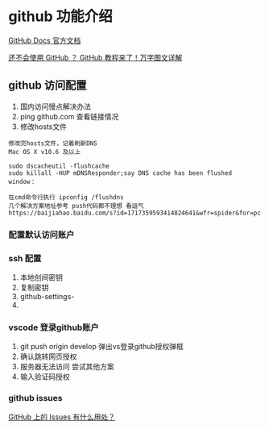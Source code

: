 # github 功能介绍
[GitHub Docs 官方文档](#https://docs.github.com/cn)

[还不会使用 GitHub ？ GitHub 教程来了！万字图文详解](#https://zhuanlan.zhihu.com/p/369486197)

## github 访问配置

  1. 国内访问慢点解决办法
  2. ping github.com 查看链接情况
  3. 修改hosts文件

```
修改完hosts文件，记着刷新DNS
Mac OS X v10.6 及以上

sudo dscacheutil -flushcache
sudo killall -HUP mDNSResponder;say DNS cache has been flushed
window：

在cmd命令行执行 ipconfig /flushdns 
几个解决方案地址参考 push代码都不理想 看运气
https://baijiahao.baidu.com/s?id=1717359593414824641&wfr=spider&for=pc

```

### 配置默认访问账户


### ssh 配置

1. 本地创间密钥
2. 复制密钥
3. github-settings-
4. 

### vscode 登录github账户

1. git push origin develop 弹出vs登录github授权弹框 
2. 确认跳转网页授权
3. 服务器无法访问 尝试其他方案
4. 输入验证码授权

### github issues
[GitHub 上的 Issues 有什么用处？](#https://www.zhihu.com/question/22969033?sort=created)